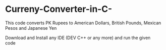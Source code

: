 # Curreny-Converter-in-C-
This code converts PK Rupees to American Dollars, British Pounds, Mexican Pesos and Japanese Yen 

Download and Install any IDE (DEV C++ or any more) and run the given code
